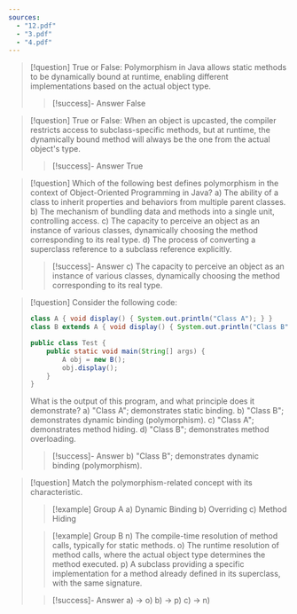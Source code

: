 ```yaml
---
sources:
  - "12.pdf"
  - "3.pdf"
  - "4.pdf"
---
```

> [!question] True or False: Polymorphism in Java allows static methods to be dynamically bound at runtime, enabling different implementations based on the actual object type.
>> [!success]- Answer
>> False

> [!question] True or False: When an object is upcasted, the compiler restricts access to subclass-specific methods, but at runtime, the dynamically bound method will always be the one from the actual object's type.
>> [!success]- Answer
>> True

> [!question] Which of the following best defines polymorphism in the context of Object-Oriented Programming in Java?
> a) The ability of a class to inherit properties and behaviors from multiple parent classes.
> b) The mechanism of bundling data and methods into a single unit, controlling access.
> c) The capacity to perceive an object as an instance of various classes, dynamically choosing the method corresponding to its real type.
> d) The process of converting a superclass reference to a subclass reference explicitly.
>> [!success]- Answer
>> c) The capacity to perceive an object as an instance of various classes, dynamically choosing the method corresponding to its real type.

> [!question] Consider the following code:
> ```java
> class A { void display() { System.out.println("Class A"); } }
> class B extends A { void display() { System.out.println("Class B"); } }
>
> public class Test {
>     public static void main(String[] args) {
>         A obj = new B();
>         obj.display();
>     }
> }
> ```
> What is the output of this program, and what principle does it demonstrate?
> a) "Class A"; demonstrates static binding.
> b) "Class B"; demonstrates dynamic binding (polymorphism).
> c) "Class A"; demonstrates method hiding.
> d) "Class B"; demonstrates method overloading.
>> [!success]- Answer
>> b) "Class B"; demonstrates dynamic binding (polymorphism).

> [!question] Match the polymorphism-related concept with its characteristic.
>> [!example] Group A
>> a) Dynamic Binding
>> b) Overriding
>> c) Method Hiding
>
>> [!example] Group B
>> n) The compile-time resolution of method calls, typically for static methods.
>> o) The runtime resolution of method calls, where the actual object type determines the method executed.
>> p) A subclass providing a specific implementation for a method already defined in its superclass, with the same signature.
>
>> [!success]- Answer
>> a) -> o)
>> b) -> p)
>> c) -> n)
